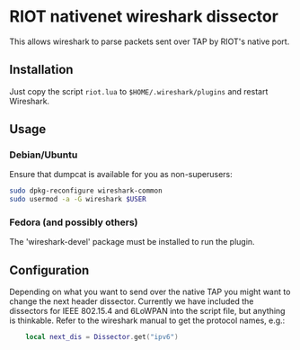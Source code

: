 # RIOT nativenet wireshark dissector
This allows wireshark to parse packets sent over TAP by RIOT's native port.

## Installation
Just copy the script ``riot.lua`` to ``$HOME/.wireshark/plugins`` and restart
Wireshark.

## Usage
### Debian/Ubuntu
Ensure that dumpcat is available for you as non-superusers:

```bash
sudo dpkg-reconfigure wireshark-common
sudo usermod -a -G wireshark $USER
```

### Fedora (and possibly others)
The 'wireshark-devel' package must be installed to run the plugin.

## Configuration
Depending on what you want to send over the native TAP you might want to change
the next header dissector. Currently we have included the dissectors for
IEEE 802.15.4 and 6LoWPAN into the script file, but anything is thinkable.
Refer to the wireshark manual to get the protocol names, e.g.:

```lua
    local next_dis = Dissector.get("ipv6")
```
